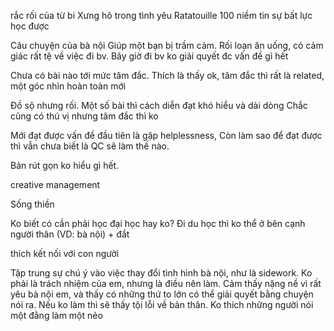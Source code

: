 rắc rối của từ bi
Xưng hô trong tình yêu
Ratatouille 
100 niềm tin
sự bất lực học được

Câu chuyện của bà nội
Giúp một bạn bị trầm cảm. Rối loạn ăn uống, có cảm giác rất tệ về việc đi bv. Bây giờ đi bv ko giải quyết đc vấn đề gì hết

Chưa có bài nào tới mức tâm đắc. Thích là thấy ok, tâm đắc thì rất là related, một góc nhìn hoàn toàn mới

Đồ sộ nhưng rối. Một số bài thì cách diễn đạt khó hiểu và dài dòng
Chắc cũng có thú vị nhưng tâm đắc thì ko

Mới đạt được vấn đề đầu tiên là gặp helplessness, Còn làm sao để đạt được thì vẫn chưa biết là QC sẽ làm thế nào.

Bản rút gọn ko hiểu gì hết.

creative management 

Sống thiền

Ko biết có cần phải học đại học hay ko? Đi du học thì ko thể ở bên cạnh người thân (VD: bà nội) + đắt

thích kết nối với con người

Tập trung sự chú ý vào việc thay đổi tình hình bà nội, như là sidework. Ko phải là trách nhiệm của em, nhưng là điều nên làm. Cảm thấy nặng nề vì rất yêu bà nội em, và thấy có những thứ to lớn có thể giải quyết bằng chuyện nói ra.
Nếu ko làm thì sẽ thấy tội lỗi về bản thân. Ko thích những người nói một đằng làm một nẻo
